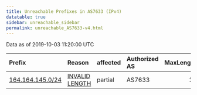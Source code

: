 ```yaml
---
title: Unreachable Prefixes in AS7633 (IPv4)
datatable: true
sidebar: unreachable_sidebar
permalink: unreachable_AS7633-v4.html
---
```


Data as of 2019-10-03 11:20:00 UTC


<div class="datatable-begin"></div>

| Prefix                                                     | Reason                                                                                                    | affected   | Authorized AS   |   MaxLength | Anchor                                       |   unreachable /24s |
|:-----------------------------------------------------------|:----------------------------------------------------------------------------------------------------------|:-----------|:----------------|------------:|:---------------------------------------------|-------------------:|
| [164.164.145.0/24](https://stat.ripe.net/164.164.145.0/24) | [INVALID LENGTH](https://rpki-validator.ripe.net/announcement-preview?asn=AS7633&prefix=164.164.145.0/24) | partial    | AS7633          |          16 | [APNIC](unreachable_APNIC_RPKI_Root-v4.html) |                  1 |

<div class="datatable-end"></div>